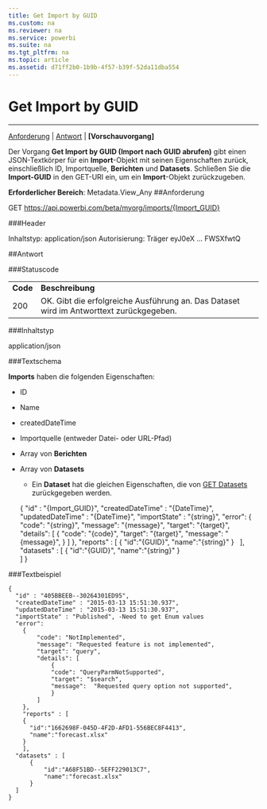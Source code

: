 ```yaml
---
title: Get Import by GUID
ms.custom: na
ms.reviewer: na
ms.service: powerbi
ms.suite: na
ms.tgt_pltfrm: na
ms.topic: article
ms.assetid: d71ff2b0-1b9b-4f57-b39f-52da11dba554
---
```

# Get Import by GUID
---

[Anforderung](#request) | [Antwort](#response) | **[Vorschauvorgang]**
<a name="top"/>

Der Vorgang **Get Import by GUID (Import nach GUID abrufen)** gibt einen JSON-Textkörper für ein **Import**-Objekt mit seinen Eigenschaften zurück, einschließlich ID, Importquelle, **Berichten** und **Datasets**.
Schließen Sie die **Import-GUID** in den GET-URI ein, um ein **Import**-Objekt zurückzugeben.

**Erforderlicher Bereich**: Metadata.View_Any
<a name="request"/>
##Anforderung

GET https://api.powerbi.com/beta/myorg/imports/{Import_GUID}

###Header

Inhaltstyp: application/json
Autorisierung: Träger eyJ0eX ... FWSXfwtQ   
<a name="response"/>

##Antwort

###Statuscode

<table>
  <tr>
    <td>
      <b>Code</b>
    </td>
    <td>
      <b>Beschreibung</b>
    </td>
  </tr>
  <tr>
    <td>200</td>
    <td>OK. Gibt die erfolgreiche Ausführung an. Das Dataset wird im Antworttext zurückgegeben.</td>
  </tr>
</table>

###Inhaltstyp

application/json

###Textschema

**Imports** haben die folgenden Eigenschaften:

- ID
- Name
- createdDateTime
- Importquelle (entweder Datei- oder URL-Pfad)
- Array von **Berichten**

- Array von **Datasets**
    - Ein **Dataset** hat die gleichen Eigenschaften, die von [GET Datasets](Get-Datasets.md) zurückgegeben werden.
    
    {
      "id" : "{Import_GUID}",
      "createdDateTime" : "{DateTime}",
      "updatedDateTime" : "{DateTime}",
      "importState" : "{string}",
      "error":
        {
            "code": "{string}",
            "message": "{message}",
            "target": "{target}",
            "details": [
                {
                "code": "{code}",
                "target": "{target}",
                "message": "{message}",
                }
            ]
        },
        "reports" : [
        {
          "id":"{GUID}",
          "name":"{string}"
        }  
        ],        
        "datasets" : [
          {
              "id":"{GUID}",
              "name":"{string}"
          }  
        ]
      }

###Textbeispiel

    {
      "id" : "405BBEEB--30264301ED95",
      "createdDateTime" : "2015-03-13 15:51:30.937",
      "updatedDateTime" : "2015-03-13 15:51:30.937",
      "importState" : "Published", -Need to get Enum values
      "error":
        {
            "code": "NotImplemented",
            "message": "Requested feature is not implemented",
            "target": "query",
            "details": [
                {
                "code": "QueryParmNotSupported",
                "target": "$search",
                "message":  "Requested query option not supported",
                }
            ]
        },
        "reports" : [
        {
          "id":"1662698F-045D-4F2D-AFD1-556BEC8F4413",
          "name":"forecast.xlsx"
        }  
        ],        
      "datasets" : [
          {
              "id":"A68F51BD--5EFF229013C7",
              "name":"forecast.xlsx"
          }  
      ]
    }


